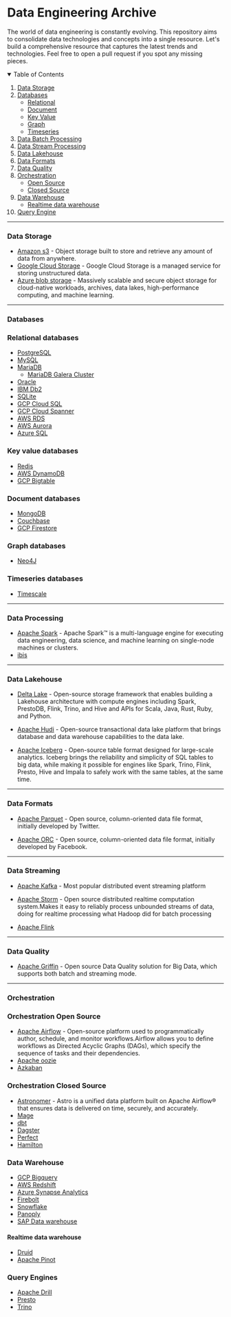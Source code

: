 # Data Engineering Archive
The world of data engineering is constantly evolving. This repository aims to consolidate data technologies and concepts into a single resource. Let's build a comprehensive resource that captures the latest trends and technologies. Feel free to open a pull request if you spot any missing pieces.


<details open>
  <summary>Table of Contents</summary>

  1. [Data Storage](#data-storage)
  2. [Databases](#databases)
      - [Relational](#Relational-databases)
      - [Document](#document-databases)
      - [Key Value](#key-value-databases)
      - [Graph](#graph-databases)
      - [Timeseries](#timeseries-databases)
  3. [Data Batch Processing](#data-processing)
  4. [Data Stream Processing](#data-streaming)
  5. [Data Lakehouse](#data-lakehouse)
  6. [Data Formats](#data-formats)
  7. [Data Quality](#data-quality)
  8. [Orchestration](#orchestration)
      - [Open Source](#orchestration-open-source)
      - [Closed Source](#orchestration-closed-source)
  9. [Data Warehouse](#data-warehouse)
      - [Realtime data warehouse](#realtime-data-warehouse)
  10. [Query Engine](#query-engine)

</details>


--------------------------------------------------------
### Data Storage

* [Amazon s3](https://aws.amazon.com/pm/serv-s3/) - Object storage built to store and retrieve any amount of data from anywhere.
* [Google Cloud Storage](https://cloud.google.com/storage/?hl=en) - Google Cloud Storage is a managed service for storing unstructured data.
* [Azure blob storage](https://azure.microsoft.com/en-us/products/storage/blobs) - Massively scalable and secure object storage for cloud-native workloads, archives, data lakes, high-performance computing, and machine learning.

--------------------------------------------------------
### Databases

### Relational databases

* [PostgreSQL](https://www.postgresql.org/)
* [MySQL](https://www.mysql.com/)
* [MariaDB](https://mariadb.org/)
  * [MariaDB Galera Cluster](https://mariadb.com/kb/en/galera-cluster/)
* [Oracle](https://www.oracle.com/in/database/)
* [IBM Db2](https://www.ibm.com/db2)
* [SQLite](https://www.sqlite.org/)
* [GCP Cloud SQL](https://cloud.google.com/sql?hl=en)
* [GCP Cloud Spanner](https://cloud.google.com/spanner?hl=en)
* [AWS RDS](https://aws.amazon.com/rds/sqlserver/)
* [AWS Aurora](https://aws.amazon.com/rds/aurora/)
* [Azure SQL](https://azure.microsoft.com/en-in/products/azure-sql/database/)

### Key value databases
* [Redis](https://redis.io/)
* [AWS DynamoDB](https://aws.amazon.com/dynamodb/)
* [GCP Bigtable](https://cloud.google.com/bigtable?hl=en)

### Document databases
* [MongoDB](https://www.mongodb.com/)
* [Couchbase](https://www.couchbase.com/)
* [GCP Firestore](https://cloud.google.com/firestore)

### Graph databases
* [Neo4J](https://neo4j.com/)

### Timeseries databases 
* [Timescale](https://www.timescale.com/)


--------------------------------------------------------
### Data Processing

* [Apache Spark](https://spark.apache.org/) - Apache Spark™ is a multi-language engine for executing data engineering, data science, and machine learning on single-node machines or clusters.
* [ibis](https://github.com/ibis-project/ibis)

---------------------------------------------------------
### Data Lakehouse

* [Delta Lake](https://delta.io/) - Open-source storage framework that enables building a Lakehouse architecture with compute engines including Spark, PrestoDB, Flink, Trino, and Hive and APIs for Scala, Java, Rust, Ruby, and Python.

* [Apache Hudi](https://hudi.apache.org/) - Open-source transactional data lake platform that brings database and data warehouse capabilities to the data lake.

* [Apache Iceberg](https://iceberg.apache.org/) -
Open-source table format designed for large-scale analytics. Iceberg brings the reliability and simplicity of SQL tables to big data, while making it possible for engines like Spark, Trino, Flink, Presto, Hive and Impala to safely work with the same tables, at the same time.

--------------------------------------------------------
### Data Formats

* [Apache Parquet](https://parquet.apache.org/) - Open source, column-oriented data file format, initially developed by Twitter.

* [Apache ORC](https://orc.apache.org/) - Open source, column-oriented data file format, initially developed by Facebook.

--------------------------------------------------------
### Data Streaming

* [Apache Kafka](https://kafka.apache.org/) - Most popular distributed event streaming platform

* [Apache Storm](https://storm.apache.org/) - Open source distributed realtime computation system.Makes it easy to reliably process unbounded streams of data, doing for realtime processing what Hadoop did for batch processing

* [Apache Flink](https://flink.apache.org/)
--------------------------------------------------------
### Data Quality

* [Apache Griffin](https://griffin.apache.org/) - Open source Data Quality solution for Big Data, which supports both batch and streaming mode.

--------------------------------------------------------
### Orchestration


### Orchestration Open Source

* [Apache Airflow](https://airflow.apache.org/) - Open-source platform used to programmatically author, schedule, and monitor workflows.Airflow allows you to define workflows as Directed Acyclic Graphs (DAGs), which specify the sequence of tasks and their dependencies.
* [Apache oozie](https://oozie.apache.org/)
* [Azkaban](https://azkaban.github.io/)

### Orchestration Closed Source

* [Astronomer](https://www.astronomer.io/) - Astro is a unified data platform built on Apache Airflow® that ensures data is delivered on time, securely, and accurately.
* [Mage](https://www.mage.ai/)
* [dbt](https://www.getdbt.com/product/what-is-dbt)
* [Dagster](https://dagster.io/)
* [Perfect](https://www.prefect.io/)
* [Hamilton](https://github.com/dagworks-inc/hamilton)




### Data Warehouse

* [GCP Bigquery](https://cloud.google.com/bigquery?hl=en)
* [AWS Redshift](https://aws.amazon.com/pm/redshift/)
* [Azure Synapse Analytics](https://azure.microsoft.com/en-us/products/synapse-analytics)
* [Firebolt](https://www.firebolt.io/)
* [Snowflake](https://www.snowflake.com/en/data-cloud/workloads/data-warehouse/)
* [Panoply](https://panoply.io/)
* [SAP Data warehouse](https://api.sap.com/package/sapdatawarehousecloud/overview)

#### Realtime data warehouse
* [Druid](https://druid.apache.org/)
* [Apache Pinot](https://pinot.apache.org/)

### Query Engines
* [Apache Drill](https://drill.apache.org/)
* [Presto](https://prestodb.io/)
* [Trino](https://trino.io/)
